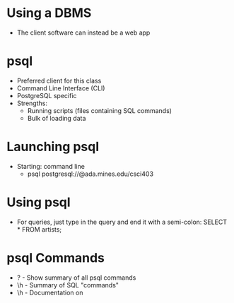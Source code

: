 # Using a DBMS
- The client software can instead be a web app

# psql
- Preferred client for this class
- Command Line Interface (CLI)
- PostgreSQL specific
- Strengths:
    - Running scripts (files containing SQL commands)
    - Bulk of loading data 

# Launching psql
- Starting: command line
    - psql postgresql://<your userid>@ada.mines.edu/csci403

# Using psql
- For queries, just type in the query and end it with a semi-colon:
    SELECT *
    FROM artists;

# psql Commands
- \? - Show summary of all psql commands
- \h - Summary of SQL "commands"
- \h <command> - Documentation on <command>

